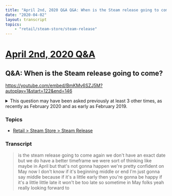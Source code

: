 ```yaml
---
title: "April 2nd, 2020 Q&A Q&A: When is the Steam release going to come?"
date: "2020-04-02"
layout: transcript
topics:
    - "retail/steam-store/steam-release"
---
```

# [April 2nd, 2020 Q&A](../2020-04-02.md)
## Q&A: When is the Steam release going to come?
https://youtube.com/embed/BmKMv6SZJ5M?autoplay=1&start=122&end=146
<details>
<summary>This question may have been asked previously at least 3 other times, as recently as February 2020 and as early as February 2019.</summary>

* [February 20th, 2020 Video Q&A: When will the game be released on Steam?](./yt-QBE1Xl94s9o,100.04,137.04.md) [https://youtube.com/embed/QBE1Xl94s9o?autoplay=1&start=100&end=138](https://youtube.com/embed/QBE1Xl94s9o?autoplay=1&start=100&end=138)
* [January 22nd, 2020 Livestream Q&A: Satisfactory on Steam?](./yt-gOgyvgKAGAQ.md) [https://www.youtube.com/watch?v=gOgyvgKAGAQ](https://www.youtube.com/watch?v=gOgyvgKAGAQ)
* [February 6th, 2019 Livestream Q&A: Available on Steam in future?](./yt-Dtm6xIj-wM4,3280.698724,3286.654122.md) [https://youtube.com/embed/Dtm6xIj-wM4?autoplay=1&start=3280&end=3287](https://youtube.com/embed/Dtm6xIj-wM4?autoplay=1&start=3280&end=3287)
</details>


### Topics
* [Retail > Steam Store > Steam Release](../topics/retail/steam-store/steam-release.md)

### Transcript

> is the steam release going to come again we don't have an exact date but we do have a better timeframe we were sort of thinking like maybe in April but that's not gonna happen we're pretty confident on May now I don't know if it's beginning middle or end I'm just gonna say middle because if it's a little early then you're gonna be happy if it's a little little late it won't be too late so sometime in May folks yeah really looking forward to
